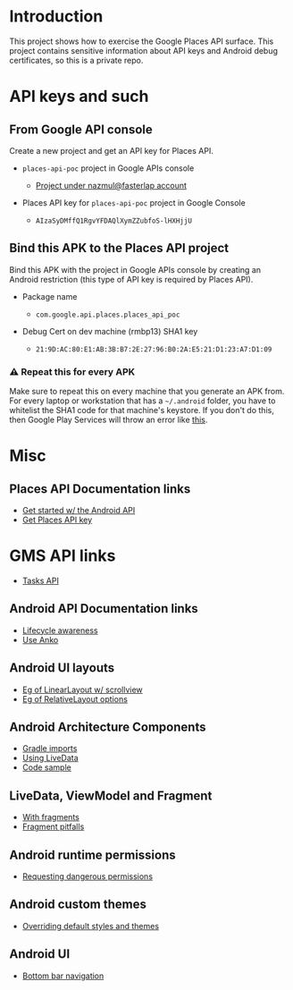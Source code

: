 # Introduction
This project shows how to exercise the Google Places API surface. This project
contains sensitive information about API keys and Android debug certificates,
so this is a private repo.

# API keys and such
## From Google API console
Create a new project and get an API key for Places API.

- `places-api-poc` project in Google APIs console
    - [Project under nazmul@fasterlap account](http://tinyurl.com/yb67bn2f)

- Places API key for `places-api-poc` project in Google Console
    - `AIzaSyDMffQ1RgvYFDAQlXymZZubfoS-lHXHjjU`

## Bind this APK to the Places API project
Bind this APK with the project in Google APIs console by creating an Android
restriction (this type of API key is required by Places API).

- Package name
    - `com.google.api.places.places_api_poc`

- Debug Cert on dev machine (rmbp13) SHA1 key
    - `21:9D:AC:80:E1:AB:3B:B7:2E:27:96:B0:2A:E5:21:D1:23:A7:D1:09`

### ⚠️ Repeat this for every APK
Make sure to repeat this on every machine that you generate an APK from. For every
laptop or workstation that has a `~/.android` folder, you have to whitelist the
SHA1 code for that machine's keystore. If you don't do this, then Google Play Services
will throw an error like [this](https://stackoverflow.com/questions/47279161/runtimeexecutionexception-com-google-android-gms-common-api-apiexception-13-e).

# Misc

## Places API Documentation links
- [Get started w/ the Android API](https://developers.google.com/places/android-sdk/start)
- [Get Places API key](https://developers.google.com/places/android-sdk/signup)

# GMS API links
- [Tasks API](https://developers.google.com/android/guides/tasks)

## Android API Documentation links
- [Lifecycle awareness](https://developer.android.com/topic/libraries/architecture/lifecycle)
- [Use Anko](https://www.kotlindevelopment.com/why-should-use-anko/)

## Android UI layouts
- [Eg of LinearLayout w/ scrollview](http://tinyurl.com/yaht7rrm)
- [Eg of RelativeLayout options](http://tinyurl.com/y7rer3ch)

## Android Architecture Components
- [Gradle imports](https://developer.android.com/topic/libraries/architecture/adding-components)
- [Using LiveData](https://developer.android.com/topic/libraries/architecture/livedata)
- [Code sample](https://github.com/nazmulidris/android_arch_comp_kt/tree/master/app/src/main/java/arch_comp_kt/nazmul/com)

## LiveData, ViewModel and Fragment
- [With fragments](https://developer.android.com/topic/libraries/architecture/viewmodel#sharing)
- [Fragment pitfalls](https://medium.com/@BladeCoder/architecture-components-pitfalls-part-1-9300dd969808)

## Android runtime permissions
- [Requesting dangerous permissions](https://developer.android.com/training/permissions/requesting)

## Android custom themes
- [Overriding default styles and themes](https://medium.com/@joannekao/android-working-with-themes-and-styles-18cde717f4d)

## Android UI
- [Bottom bar navigation](http://blog.iamsuleiman.com/using-bottom-navigation-view-android-design-support-library/)